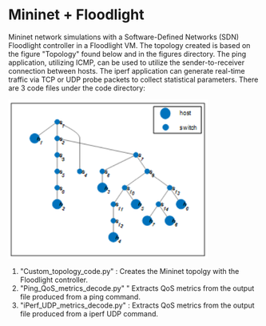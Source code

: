 # Mininet + Floodlight

Mininet network simulations with a Software-Defined Networks (SDN) Floodlight controller in a Floodlight VM. The topology created is based on the figure "Topology" found below and in the figures directory. The ping application, utilizing ICMP, can be used to utilize the sender-to-receiver connection between hosts. The iperf application can generate real-time traffic via TCP or UDP probe packets to collect statistical parameters. There are 3 code files under the code directory:

<img src="https://github.com/TareqTayeh/Mininet-Simulation-with-Floodlight/blob/master/figures/Topology.png" width="400">

1. "Custom_topology_code.py" : Creates the Mininet topolgy with the Floodlight controller.
2. "Ping_QoS_metrics_decode.py" " Extracts QoS metrics from the output file produced from a ping command.
3. "iPerf_UDP_metrics_decode.py" : Extracts QoS metrics from the output file produced from a iperf UDP command.